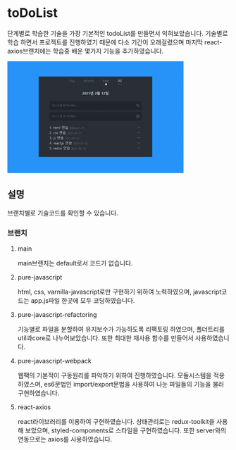 # toDoList

<p>단계별로 학습한 기술을 가장 기본적인 todoList를 만들면서 익혀보았습니다. 기술별로 학습 하면서 프로젝트를 진행하였기 때문에 다소 기간이 오래걸렸으며 마지막 react-axios브랜치에는 학습중 배운 몇가지 기능을 추가하였습니다.</p>
<img src="./final.gif" width="400px"></img>

## 설명

<p>브랜치별로 기술코드를 확인할 수 있습니다.</p>
<h3>브랜치</h3>
<ol>
  <li>main
    <p>main브랜치는 default로서 코드가 없습니다.</p>
  </li>
  <li>pure-javascript
    <p>html, css, varnilla-javascript로만 구현하기 위하여 노력하였으며, javascript코드는 app.js파일 한곳에 모두 코딩하였습니다.</p>
  </li>
  <li>pure-javascript-refactoring
    <p>기능별로 파일을 분할하여 유지보수가 가능하도록 리팩토링 하였으며, 폴더트리를 util과core로 나누어보았습니다. 또한 최대한 재사용 함수를 만들어서 사용하였습니다.</p>
  </li>
  <li>pure-javascript-webpack
    <p>
      웹팩의 기본적이 구동원리를 파악하기 위하여 진행하였습니다. 모듈시스템을 적용하였스며, es6문법인 import/export문법을 사용하여 나눈 파일들의 기능을 불러 구현하였습니다. 
    </p>
  </li>
  <li>react-axios
    <p>react라이브러리를 이용하여 구현하였습니다. 상태관리로는 redux-toolkit을 사용해 보았으며, styled-components로 스타일을 구현하였습니다. 또한 server와의 연동으로는 axios를 사용하였습니다.</p>
  </li>
</ol>
